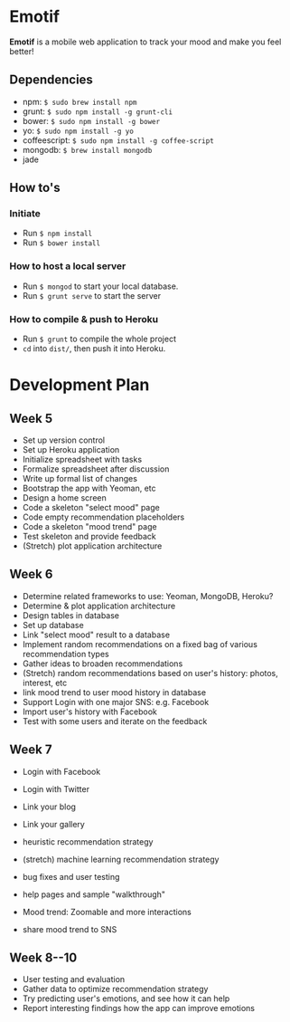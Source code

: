 Emotif
======

**Emotif** is a mobile web application to track your mood and make you feel better!

Dependencies
----

- npm: `$ sudo brew install npm` 
- grunt: `$ sudo npm install -g grunt-cli`
- bower: `$ sudo npm install -g bower`
- yo: `$ sudo npm install -g yo`
- coffeescript: `$ sudo npm install -g coffee-script`
- mongodb: `$ brew install mongodb`
- jade

How to's
----

### Initiate

- Run `$ npm install`
- Run `$ bower install`

### How to host a local server

- Run `$ mongod` to start your local database.
- Run `$ grunt serve` to start the server

### How to compile & push to Heroku

- Run `$ grunt` to compile the whole project
- `cd` into `dist/`, then push it into Heroku.

Development Plan
====

## Week 5

- Set up version control
- Set up Heroku application
- Initialize spreadsheet with tasks
- Formalize spreadsheet after discussion
- Write up formal list of changes
- Bootstrap the app with Yeoman, etc
- Design a home screen
- Code a skeleton "select mood" page
- Code empty recommendation placeholders
- Code a skeleton "mood trend" page
- Test skeleton and provide feedback
- (Stretch) plot application architecture

## Week 6

- Determine related frameworks to use: Yeoman, MongoDB, Heroku?
- Determine & plot application architecture
- Design tables in database
- Set up database
- Link "select mood" result to a database
- Implement random recommendations on a fixed bag of various recommendation types
- Gather ideas to broaden recommendations
- (Stretch) random recommendations based on user's history: photos, interest, etc
- link mood trend to user mood history in database
- Support Login with one major SNS: e.g. Facebook
- Import user's history with Facebook 
- Test with some users and iterate on the feedback

## Week 7

- Login with Facebook
- Login with Twitter
- Link your blog
- Link your gallery

- heuristic recommendation strategy 
- (stretch) machine learning recommendation strategy 
- bug fixes and user testing
- help pages and sample "walkthrough"

- Mood trend: Zoomable and more interactions
- share mood trend to SNS

## Week 8--10

- User testing and evaluation
- Gather data to optimize recommendation strategy
- Try predicting user's emotions, and see how it can help
- Report interesting findings how the app can improve emotions



